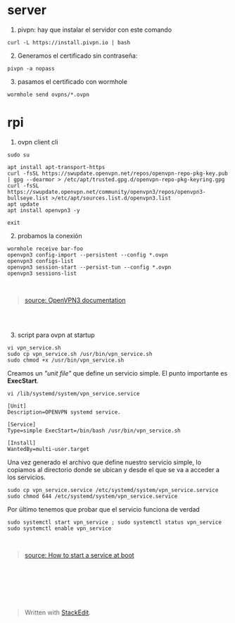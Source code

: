# server
1.  pivpn: hay que instalar el servidor con este comando


```
curl -L https://install.pivpn.io | bash
```
2. Generamos el certificado sin contraseña:
```
pivpn -a nopass
```
3. pasamos el certificado con wormhole
```
wormhole send ovpns/*.ovpn
```

# rpi
1.  ovpn client cli
```
sudo su
```
```
apt install apt-transport-https
curl -fsSL https://swupdate.openvpn.net/repos/openvpn-repo-pkg-key.pub | gpg --dearmor > /etc/apt/trusted.gpg.d/openvpn-repo-pkg-keyring.gpg
curl -fsSL https://swupdate.openvpn.net/community/openvpn3/repos/openvpn3-bullseye.list >/etc/apt/sources.list.d/openvpn3.list
apt update
apt install openvpn3 -y
```
```
exit
```
2. probamos la conexión 

```
wormhole receive bar-foo
openvpn3 config-import --persistent --config *.ovpn
openvpn3 configs-list
openvpn3 session-start --persist-tun --config *.ovpn
openvpn3 sessions-list
```
<br>

> [source: OpenVPN3 documentation](https://community.openvpn.net/openvpn/wiki/OpenVPN3Linux/)

<br><br>

3. script para ovpn at startup

```
vi vpn_service.sh
sudo cp vpn_service.sh /usr/bin/vpn_service.sh
sudo chmod +x /usr/bin/vpn_service.sh
```
Creamos un *"unit file"* que define un servicio simple. El punto importante es **ExecStart**.
```
vi /lib/systemd/system/vpn_service.service
```
```
[Unit] 
Description=OPENVPN systemd service. 

[Service] 
Type=simple ExecStart=/bin/bash /usr/bin/vpn_service.sh 

[Install] 
WantedBy=multi-user.target
```
Una vez generado el archivo que define nuestro servicio simple, lo copiamos al directorio donde se ubican y desde el que se va a acceder a los servicios.
```
sudo cp vpn_service.service /etc/systemd/system/vpn_service.service
sudo chmod 644 /etc/systemd/system/vpn_service.service
```
Por último tenemos que probar que el servicio funciona de verdad
```
sudo systemctl start vpn_service ; sudo systemctl status vpn_service
sudo systemctl enable vpn_service
```

<br>

> [source: How to start a service at boot](https://www.linode.com/docs/guides/start-service-at-boot/)

<br><br><br><br><br>
> Written with [StackEdit](https://stackedit.io/).

<!--stackedit_data:
eyJoaXN0b3J5IjpbLTgxODc3NjgzNV19
-->
